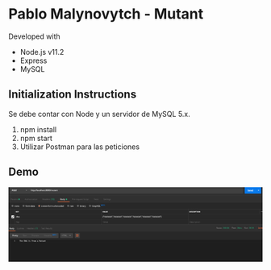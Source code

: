 # Pablo Malynovytch - Mutant

Developed with 
* Node.js v11.2
* Express
* MySQL

## Initialization Instructions
Se debe contar con Node y un servidor de MySQL 5.x.

1) npm install
2) npm start
3) Utilizar Postman para las peticiones

## Demo

![API](https://github.com/PabloMaly/mutant-api/blob/master/git-image/Annotation%202019-12-18%20000918.png)
